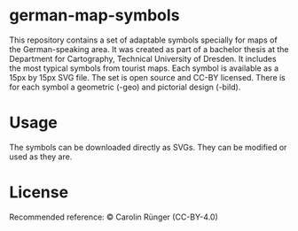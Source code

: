 # german-map-symbols
This repository contains a set of adaptable symbols specially for maps of the German-speaking area. It was created as part of a bachelor thesis at the Department for Cartography, Technical University of Dresden. It includes the most typical symbols from tourist maps. Each symbol is available as a 15px by 15px SVG file. The set is open source and CC-BY licensed. There is for each symbol a geometric (-geo) and pictorial design (-bild). 

# Usage
The symbols can be downloaded directly as SVGs. They can be modified or used as they are.

# License
Recommended reference: © Carolin Rünger (CC-BY-4.0)
